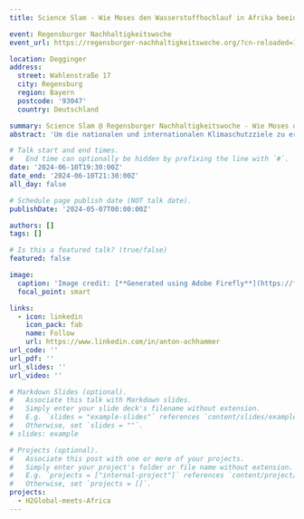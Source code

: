 ```yaml
---
title: Science Slam - Wie Moses den Wasserstoffhochlauf in Afrika beeinflusst

event: Regensburger Nachhaltigkeitswoche
event_url: https://regensburger-nachhaltigkeitswoche.org/?cn-reloaded=1

location: Degginger
address:
  street: Wahlenstraße 17
  city: Regensburg
  region: Bayern
  postcode: '93047'
  country: Deutschland

summary: Science Slam @ Regensburger Nachhaltigkeitswoche - Wie Moses den Wasserstoffhochlauf in Afrika beeinflusst
abstract: 'Um die nationalen und internationalen Klimaschutzziele zu erreichen, die Energieversorgung Deutschlands und Europas zu diversifizieren sowie versorgungssicherer zu gestalten, ist ein Hochlauf der Wasserstoffwirtschaft national und international von entscheidender Bedeutung. Für diesen Hochlauf sind zwei Faktoren elementar: stabile internationale Partnerschaften und ein stabiler rechtlicher und finanzieller Rahmen. Mithilfe von Modellierung, Optimierung und Simulation von Energiesystemen sollen im Rahmen des Forschungsprojekts Szenarien für gerechte Partnerschaften ausgearbeitet werden.'

# Talk start and end times.
#   End time can optionally be hidden by prefixing the line with `#`.
date: '2024-06-10T19:30:00Z'
date_end: '2024-06-10T21:30:00Z'
all_day: false

# Schedule page publish date (NOT talk date).
publishDate: '2024-05-07T00:00:00Z'

authors: []
tags: []

# Is this a featured talk? (true/false)
featured: false

image:
  caption: 'Image credit: [**Generated using Adobe Firefly**](https://firefly.adobe.com/)'
  focal_point: smart

links:
  - icon: linkedin
    icon_pack: fab
    name: Follow
    url: https://www.linkedin.com/in/anton-achhammer
url_code: ''
url_pdf: ''
url_slides: ''
url_video: ''

# Markdown Slides (optional).
#   Associate this talk with Markdown slides.
#   Simply enter your slide deck's filename without extension.
#   E.g. `slides = "example-slides"` references `content/slides/example-slides.md`.
#   Otherwise, set `slides = ""`.
# slides: example

# Projects (optional).
#   Associate this post with one or more of your projects.
#   Simply enter your project's folder or file name without extension.
#   E.g. `projects = ["internal-project"]` references `content/project/deep-learning/index.md`.
#   Otherwise, set `projects = []`.
projects:
  - H2Global-meets-Africa
---
```


<!-- {{% callout note %}}
Click on the **Slides** button above to view the built-in slides feature.
{{% /callout %}} -->
